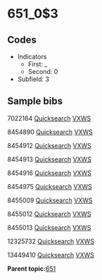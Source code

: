# 651\_0$3

## Codes

-   Indicators
    -   First: \_
    -   Second: 0
-   Subfield: 3

## Sample bibs

7022164 [Quicksearch](https://search.library.yale.edu/catalog/7022164) [VXWS](http://prodorbis.library.yale.edu:7014/vxws/GetHoldingsService?bibId=7022164)

8454890 [Quicksearch](https://search.library.yale.edu/catalog/8454890) [VXWS](http://prodorbis.library.yale.edu:7014/vxws/GetHoldingsService?bibId=8454890)

8454912 [Quicksearch](https://search.library.yale.edu/catalog/8454912) [VXWS](http://prodorbis.library.yale.edu:7014/vxws/GetHoldingsService?bibId=8454912)

8454913 [Quicksearch](https://search.library.yale.edu/catalog/8454913) [VXWS](http://prodorbis.library.yale.edu:7014/vxws/GetHoldingsService?bibId=8454913)

8454916 [Quicksearch](https://search.library.yale.edu/catalog/8454916) [VXWS](http://prodorbis.library.yale.edu:7014/vxws/GetHoldingsService?bibId=8454916)

8454975 [Quicksearch](https://search.library.yale.edu/catalog/8454975) [VXWS](http://prodorbis.library.yale.edu:7014/vxws/GetHoldingsService?bibId=8454975)

8455009 [Quicksearch](https://search.library.yale.edu/catalog/8455009) [VXWS](http://prodorbis.library.yale.edu:7014/vxws/GetHoldingsService?bibId=8455009)

8455012 [Quicksearch](https://search.library.yale.edu/catalog/8455012) [VXWS](http://prodorbis.library.yale.edu:7014/vxws/GetHoldingsService?bibId=8455012)

8455013 [Quicksearch](https://search.library.yale.edu/catalog/8455013) [VXWS](http://prodorbis.library.yale.edu:7014/vxws/GetHoldingsService?bibId=8455013)

12325732 [Quicksearch](https://search.library.yale.edu/catalog/12325732) [VXWS](http://prodorbis.library.yale.edu:7014/vxws/GetHoldingsService?bibId=12325732)

13449410 [Quicksearch](https://search.library.yale.edu/catalog/13449410) [VXWS](http://prodorbis.library.yale.edu:7014/vxws/GetHoldingsService?bibId=13449410)

**Parent topic:**[651](../../tags/651/651.md)

